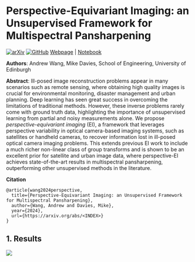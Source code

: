 # Perspective-Equivariant Imaging: an Unsupervised Framework for Multispectral Pansharpening

[![arXiv](https://img.shields.io/badge/arXiv-<INDEX>-<COLOR>.svg)](https://arxiv.org/abs/<INDEX>)
[![GitHub](https://img.shields.io/badge/GitHub-100000?style=for-the-badge&logo=github&logoColor=white)](https://github.com/Andrewwango/perspective-equivariant-imaging)
[Webpage](https://andrewwango.github.io/perspective-equivariant-imaging) | [Notebook](demo.ipynb)

**Authors**: Andrew Wang, Mike Davies, School of Engineering, University of Edinburgh

**Abstract**: Ill-posed image reconstruction problems appear in many scenarios such as remote sensing, where obtaining high quality images is crucial for environmental monitoring, disaster management and urban planning. Deep learning has seen great success in overcoming the limitations of traditional methods. However, these inverse problems rarely come with ground truth data, highlighting the importance of unsupervised learning from partial and noisy measurements alone. We propose _perspective-equivariant imaging_ (EI), a framework that leverages perspective variability in optical camera-based imaging systems, such as satellites or handheld cameras, to recover information lost in ill-posed optical camera imaging problems. This extends previous EI work to include a much richer non-linear class of group transforms and is shown to be an excellent prior for satellite and urban image data, where perspective-EI achieves state-of-the-art results in multispectral pansharpening, outperforming other unsupervised methods in the literature.

**Citation**
```
@article{wang2024perspective,
  title={Perspective-Equivariant Imaging: an Unsupervised Framework for Multispectral Pansharpening},
  author={Wang, Andrew and Davies, Mike},
  year={2024},
  url={https://arxiv.org/abs/<INDEX>}
}
```

## 1. Results

![](img/eval_spacenet_pansharpen_noiseless.png)